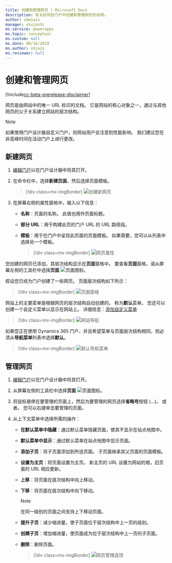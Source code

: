 ```yaml
---
title: 创建和管理网页 | Microsoft Docs
description: 有关如何在门户中创建和管理网页的说明。
author: sbmjais
manager: shujoshi
ms.service: powerapps
ms.topic: conceptual
ms.custom: null
ms.date: 09/16/2019
ms.author: shjais
ms.reviewer: null
---
```


# <a name="create-and-manage-webpages"></a>创建和管理网页

[!include[cc-beta-prerelease-disclaimer](../../includes/cc-beta-prerelease-disclaimer.md)]

网页是由网站中的唯一 URL 标识的文档。 它是网站的核心对象之一，通过与其他网页的父子关系建立网站的层次结构。

> [!NOTE]
> 如果使用门户设计器自定义门户，则网站用户会注意到性能影响。 我们建议您在非高峰时间在活动门户上进行更改。

## <a name="create-webpage"></a>新建网页

1.  [编辑门户](manage-existing-portals.md#edit)以在门户设计器中将其打开。  

2.  在命令栏中，选择**新建页面**，然后选择页面模板。

    > [!div class=mx-imgBorder]
    > ![创建新网页](media/create-webpage.png "创建新网页")

3.  在屏幕右侧的属性窗格中，输入以下信息：

    - **名称**：页面的名称。 此值也用作页面标题。

    - **部分 URL**：用于构建此页的门户 URL 的 URL 路径段。

    - **模板**：用于在门户中呈现此页面的页面模板。 如果需要，您可以从列表中选择另一个模板。

        > [!div class=mx-imgBorder]
        > ![网页属性](media/webpage-props.png "网页属性")

您创建的网页已添加，其层次结构显示在**页面**窗格中。 要查看**页面**窗格，请从屏幕左侧的工具栏中选择**页面** ![页面图标](media/pages-icon.png "页面图标")。  

假设您已经为门户创建了一些网页。 页面层次结构如下所示：

> [!div class=mx-imgBorder]
> ![页面窗格](media/pages-pane.png "页面窗格")  

网站上的主要菜单是根据网页的层次结构自动创建的。 称为**默认**菜单。 您还可以创建一个自定义菜单以显示在网站上。 详细信息：[添加自定义菜单](compose-page.md#add-a-custom-menu)

> [!div class=mx-imgBorder]
> ![网站导航](media/website-navigation.png "网站导航")

如果您正在使用 Dynamics 365 门户，并且希望菜单与页面层次结构相同，则必须从**导航菜单**列表中选择**默认**。

> [!div class=mx-imgBorder]
> ![默认导航菜单](media/navigation-menu-default.png "默认导航菜单")

## <a name="manage-webpage"></a>管理网页

1.  [编辑门户](manage-existing-portals.md#edit)以在门户设计器中将其打开。  

2.  从屏幕左侧的工具栏中选择**页面** ![页面图标](media/pages-icon.png "页面图标")。  

3.  将鼠标悬停在要管理的页面上，然后为要管理的网页选择**省略号**按钮 (…)。 或者。 您可以右键单击要管理的页面。

4.  从上下文菜单中选择所需的操作：

    - **在默认菜单中隐藏**：通过默认菜单隐藏页面，使其不显示在站点地图中。

    - **默认菜单中显示**：通过默认菜单在站点地图中显示页面。

    - **添加子页**：将子页面添加到所选页面。 子页面继承其父页面的页面模板。

    - **设置为主页**：将页面设置为主页。 新主页的 URL 设置为网站的根，旧页面的 URL 相应更新。

    - **上移**：将页面在层次结构中向上移动。

    - **下移**：将页面在层次结构中向下移动。

        > [!NOTE]
        > 在同一级别的页面之间支持上下移动页面。

    - **提升子页**：减少缩进量，使子页面位于层次结构中上一页的级别。

    - **创建子页**：增加缩进量，使页面成为位于层次结构中上一页的子页面。

    - **删除**：删除页面。

        > [!div class=mx-imgBorder]
        > ![网页管理选项](media/webpage-manage-options.png "网页管理选项")  





